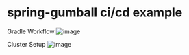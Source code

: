 # spring-gumball ci/cd example

Gradle Workflow
![image](https://user-images.githubusercontent.com/66948916/143933564-6586454f-c61f-4596-8a4f-f30678245eec.png)

Cluster Setup
![image](https://user-images.githubusercontent.com/66948916/144024132-1ac3677f-f0aa-43b3-abe2-f528a5c87d88.png)

